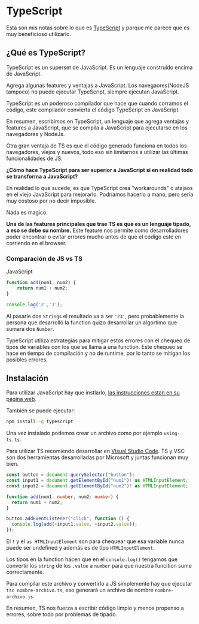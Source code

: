 # TypeScript

Esta son mis notas sobre lo que es [TypeScript](https://www.typescriptlang.org/) y porque me parece que es muy beneficioso utilizarlo.

## ¿Qué es TypeScript?

TypeScript es un superset de JavaScript. Es un lenguaje construido encima de JavaScript.

Agrega algunas features y ventajas a JavaScript. Los navegaores(NodeJS tampoco) no puede ejecutar TypeScript, siempre ejecutan JavaScript.

TypeScript es un poderoso compilador que hace que cuando corramos el código, este compilador convierta el código TypeScript en JavaScript.

En resumen, escribimos en TypeScript, un lenguaje que agrega ventajas y features a JavaScript, que se compila a JavaScript para ejecutarse en los navegadores y NodeJs.

Otra gran ventaja de TS es que el código generado funciona en todos los navegadores, viejos y nuevos, todo eso sin limitarnos a utilizar las últimas funcionalidades de JS.

**¿Cómo hace TypeScript para ser superior a JavaScript si en realidad todo se transforma a JavaScript?**

En realidad lo que sucede, es que TypeScript crea "workarounds" o atajaos en el viejo JavaScript para mejorarlo. Podríamos hacerlo a mano, pero sería muy costoso por no decir imposible.

Nada es magico.

**Una de las features principales que trae TS es que es un lenguaje tipado, a eso se debe su nombre.** Este feature nos permite como desarrolladores poder encontrar o evitar errores mucho antes de que el código este en corriendo en el browser.

### Comparación de JS vs TS

JavaScript

```JavaScript
function add(num1, num2) {
    return num1 + num2;
}

console.log('2','3');
```

Al pasarle dos `Strings` el resultado va a ser `'23'`, pero probablemente la persona que desarrolló la function quizo desarrollar un algortimo que sumara dos `Number`.

TypeScript utiliza estrategias para mitigar estos errores con el chequeo de tipos de variables con los que se llama a una function. Este chequeo se hace en tiempo de compilación y no de runtime, por lo tanto se mitigan los posibles errores.

## Instalación

Para utilizar JavaScript hay que instlarlo, [las instrucciones estan en su página web](https://www.typescriptlang.org/#download-links).

También se puede ejecutar:

```bash
npm install -g typescript
```

Una vez instalado podemos crear un archivo como por ejemplo `using-ts.ts`.

Para utilizar TS recomiendo desarrollar en [Visual Studio Code](https://code.visualstudio.com/). TS y VSC
son dos herramientas desarrolladas por Microsoft y juntas funcionan muy bien.

```TypeScript
const button = document.querySelector("button");
const input1 = document.getElementById("num1")! as HTMLInputElement;
const input2 = document.getElementById("num2")! as HTMLInputElement;

function add(num1: number, num2: number) {
  return num1 + num2;
}

button.addEventListener("click", function () {
  console.log(add(+input1.value, +input2.value));
});
```

El `!` y el `as HTMLInputElement` son para chequear que esa variable nunca puede ser undefined y además es de tipo `HTMLInputElement`.

Los tipos en la function hacen que en el `console.log()` tengamos que convertir los `string` de los `.value` a `number` para que nuestra funcition sume correctamente.

Para compilar este archivo y convertirlo a JS simplemente hay que ejecutar `tsc nombre-archivo.ts`, eso generará un archivo de nombre `nombre-archivo.js`.

En resumen, TS nos fuerza a escribir código limpio y menos propenso a errores, sobre todo por problemas de tipado.
